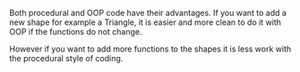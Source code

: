 Both procedural and OOP code have their advantages. If you want to add a new shape for example a Triangle, it is easier and more clean to do it with OOP if the functions do not change.

However if you want to add more functions to the shapes it is less work with the procedural style of coding. 